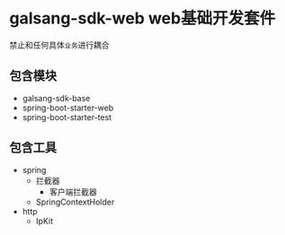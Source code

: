 # galsang-sdk-web   web基础开发套件

禁止和任何具体`业务`进行耦合

## 包含模块
- galsang-sdk-base
- spring-boot-starter-web
- spring-boot-starter-test

## 包含工具

- spring
    - 拦截器
        - 客户端拦截器
    - SpringContextHolder    
- http
    - IpKit
 